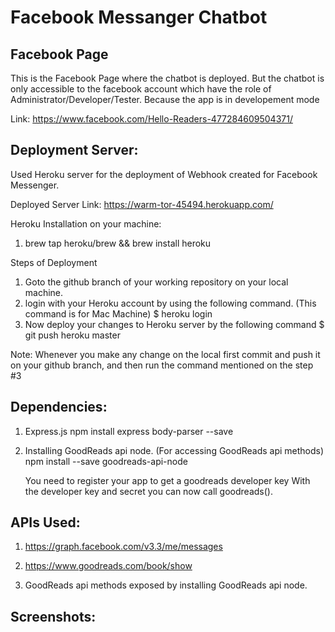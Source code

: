 # Facebook Messanger Chatbot

## Facebook Page

This is the Facebook Page where the chatbot is deployed. But the chatbot is only accessible to the facebook account which have the role of Administrator/Developer/Tester. Because the app is in developement mode

Link: https://www.facebook.com/Hello-Readers-477284609504371/

## Deployment Server:

Used Heroku server for the deployment of Webhook created for Facebook Messenger.

Deployed Server Link: https://warm-tor-45494.herokuapp.com/

Heroku Installation on your machine:
1. brew tap heroku/brew && brew install heroku

Steps of Deployment

1. Goto the github branch of your working repository on your local machine.
2. login with your Heroku account by using the following command. (This command is for Mac Machine)
    $ heroku login 
3. Now deploy your changes to Heroku server by the following command
    $ git push heroku master
    
Note: Whenever you make any change on the local first commit and push it on your github branch, and then run the command mentioned on the step #3


## Dependencies:

1. Express.js
   npm install express body-parser --save
   
2. Installing GoodReads api node. (For accessing GoodReads api methods)
   npm install --save goodreads-api-node 
   
   You need to register your app to get a goodreads developer key With the developer key and secret you can now call goodreads().

## APIs Used:

1. https://graph.facebook.com/v3.3/me/messages

2. https://www.goodreads.com/book/show

3. GoodReads api methods exposed by installing GoodReads api node.




## Screenshots:




